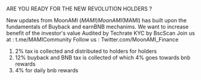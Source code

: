 ARE YOU READY FOR THE NEW REVOLUTION HOLDERS ?


New updates from MoonAMI ($MAMI) 
MoonAMI($MAMI) has built upon the fundamentals of Buyback and earnBNB mechanims. We want to increase benefit of the investor's value
Audited by Techrate
KYC by BscScan
Join us at : t.me/MAMICommunity
Follow us : Twitter.com/MoonAMI_Finance
    
1) 2% tax is collected and distributed to holders for holders
2) 12% buyback and BNB tax is collected of which 4% goes towards bnb rewards
3) 4% for daily bnb rewards
